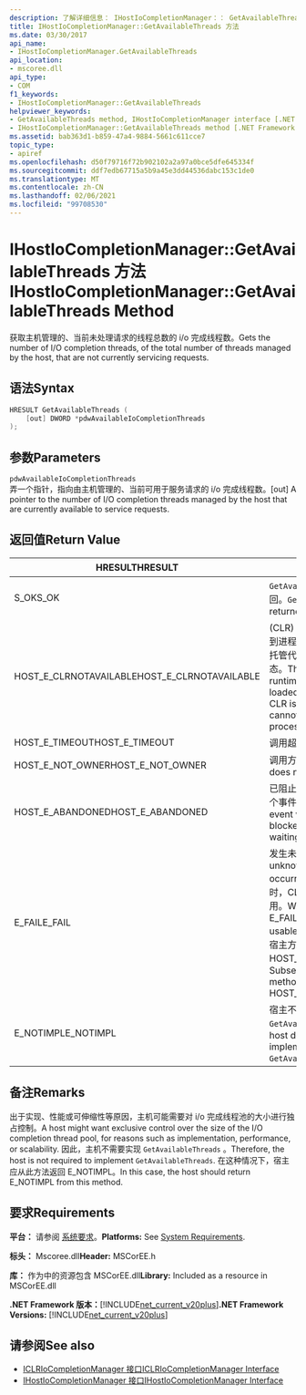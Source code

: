 ```yaml
---
description: 了解详细信息： IHostIoCompletionManager：： GetAvailableThreads 方法
title: IHostIoCompletionManager::GetAvailableThreads 方法
ms.date: 03/30/2017
api_name:
- IHostIoCompletionManager.GetAvailableThreads
api_location:
- mscoree.dll
api_type:
- COM
f1_keywords:
- IHostIoCompletionManager::GetAvailableThreads
helpviewer_keywords:
- GetAvailableThreads method, IHostIoCompletionManager interface [.NET Framework hosting]
- IHostIoCompletionManager::GetAvailableThreads method [.NET Framework hosting]
ms.assetid: bab363d1-b859-47a4-9884-5661c611cce7
topic_type:
- apiref
ms.openlocfilehash: d50f79716f72b902102a2a97a0bce5dfe645334f
ms.sourcegitcommit: ddf7edb67715a5b9a45e3dd44536dabc153c1de0
ms.translationtype: MT
ms.contentlocale: zh-CN
ms.lasthandoff: 02/06/2021
ms.locfileid: "99708530"
---
```

# <a name="ihostiocompletionmanagergetavailablethreads-method"></a><span data-ttu-id="1a45d-103">IHostIoCompletionManager::GetAvailableThreads 方法</span><span class="sxs-lookup"><span data-stu-id="1a45d-103">IHostIoCompletionManager::GetAvailableThreads Method</span></span>

<span data-ttu-id="1a45d-104">获取主机管理的、当前未处理请求的线程总数的 i/o 完成线程数。</span><span class="sxs-lookup"><span data-stu-id="1a45d-104">Gets the number of I/O completion threads, of the total number of threads managed by the host, that are not currently servicing requests.</span></span>  
  
## <a name="syntax"></a><span data-ttu-id="1a45d-105">语法</span><span class="sxs-lookup"><span data-stu-id="1a45d-105">Syntax</span></span>  
  
```cpp  
HRESULT GetAvailableThreads (  
    [out] DWORD *pdwAvailableIoCompletionThreads  
);  
```  
  
## <a name="parameters"></a><span data-ttu-id="1a45d-106">参数</span><span class="sxs-lookup"><span data-stu-id="1a45d-106">Parameters</span></span>  

 `pdwAvailableIoCompletionThreads`  
 <span data-ttu-id="1a45d-107">弄一个指针，指向由主机管理的、当前可用于服务请求的 i/o 完成线程数。</span><span class="sxs-lookup"><span data-stu-id="1a45d-107">[out] A pointer to the number of I/O completion threads managed by the host that are currently available to service requests.</span></span>  
  
## <a name="return-value"></a><span data-ttu-id="1a45d-108">返回值</span><span class="sxs-lookup"><span data-stu-id="1a45d-108">Return Value</span></span>  
  
|<span data-ttu-id="1a45d-109">HRESULT</span><span class="sxs-lookup"><span data-stu-id="1a45d-109">HRESULT</span></span>|<span data-ttu-id="1a45d-110">说明</span><span class="sxs-lookup"><span data-stu-id="1a45d-110">Description</span></span>|  
|-------------|-----------------|  
|<span data-ttu-id="1a45d-111">S_OK</span><span class="sxs-lookup"><span data-stu-id="1a45d-111">S_OK</span></span>|<span data-ttu-id="1a45d-112">`GetAvailableThreads` 已成功返回。</span><span class="sxs-lookup"><span data-stu-id="1a45d-112">`GetAvailableThreads` returned successfully.</span></span>|  
|<span data-ttu-id="1a45d-113">HOST_E_CLRNOTAVAILABLE</span><span class="sxs-lookup"><span data-stu-id="1a45d-113">HOST_E_CLRNOTAVAILABLE</span></span>|<span data-ttu-id="1a45d-114"> (CLR) 的公共语言运行时未加载到进程中，或 CLR 处于无法运行托管代码或成功处理调用的状态。</span><span class="sxs-lookup"><span data-stu-id="1a45d-114">The common language runtime (CLR) has not been loaded into a process, or the CLR is in a state in which it cannot run managed code or process the call successfully.</span></span>|  
|<span data-ttu-id="1a45d-115">HOST_E_TIMEOUT</span><span class="sxs-lookup"><span data-stu-id="1a45d-115">HOST_E_TIMEOUT</span></span>|<span data-ttu-id="1a45d-116">调用超时。</span><span class="sxs-lookup"><span data-stu-id="1a45d-116">The call timed out.</span></span>|  
|<span data-ttu-id="1a45d-117">HOST_E_NOT_OWNER</span><span class="sxs-lookup"><span data-stu-id="1a45d-117">HOST_E_NOT_OWNER</span></span>|<span data-ttu-id="1a45d-118">调用方不拥有该锁。</span><span class="sxs-lookup"><span data-stu-id="1a45d-118">The caller does not own the lock.</span></span>|  
|<span data-ttu-id="1a45d-119">HOST_E_ABANDONED</span><span class="sxs-lookup"><span data-stu-id="1a45d-119">HOST_E_ABANDONED</span></span>|<span data-ttu-id="1a45d-120">已阻止的线程或纤程正在等待某个事件时，该事件被取消。</span><span class="sxs-lookup"><span data-stu-id="1a45d-120">An event was canceled while a blocked thread or fiber was waiting on it.</span></span>|  
|<span data-ttu-id="1a45d-121">E_FAIL</span><span class="sxs-lookup"><span data-stu-id="1a45d-121">E_FAIL</span></span>|<span data-ttu-id="1a45d-122">发生未知的灾难性故障。</span><span class="sxs-lookup"><span data-stu-id="1a45d-122">An unknown catastrophic failure occurred.</span></span> <span data-ttu-id="1a45d-123">当方法返回 E_FAIL 时，CLR 在该进程内将不再可用。</span><span class="sxs-lookup"><span data-stu-id="1a45d-123">When a method returns E_FAIL, the CLR is no longer usable within the process.</span></span> <span data-ttu-id="1a45d-124">对宿主方法的后续调用会返回 HOST_E_CLRNOTAVAILABLE。</span><span class="sxs-lookup"><span data-stu-id="1a45d-124">Subsequent calls to hosting methods return HOST_E_CLRNOTAVAILABLE.</span></span>|  
|<span data-ttu-id="1a45d-125">E_NOTIMPL</span><span class="sxs-lookup"><span data-stu-id="1a45d-125">E_NOTIMPL</span></span>|<span data-ttu-id="1a45d-126">宿主不提供的实现 `GetAvailableThreads` 。</span><span class="sxs-lookup"><span data-stu-id="1a45d-126">The host does not provide an implementation of `GetAvailableThreads`.</span></span>|  
  
## <a name="remarks"></a><span data-ttu-id="1a45d-127">备注</span><span class="sxs-lookup"><span data-stu-id="1a45d-127">Remarks</span></span>  

 <span data-ttu-id="1a45d-128">出于实现、性能或可伸缩性等原因，主机可能需要对 i/o 完成线程池的大小进行独占控制。</span><span class="sxs-lookup"><span data-stu-id="1a45d-128">A host might want exclusive control over the size of the I/O completion thread pool, for reasons such as implementation, performance, or scalability.</span></span> <span data-ttu-id="1a45d-129">因此，主机不需要实现 `GetAvailableThreads` 。</span><span class="sxs-lookup"><span data-stu-id="1a45d-129">Therefore, the host is not required to implement `GetAvailableThreads`.</span></span> <span data-ttu-id="1a45d-130">在这种情况下，宿主应从此方法返回 E_NOTIMPL。</span><span class="sxs-lookup"><span data-stu-id="1a45d-130">In this case, the host should return E_NOTIMPL from this method.</span></span>  
  
## <a name="requirements"></a><span data-ttu-id="1a45d-131">要求</span><span class="sxs-lookup"><span data-stu-id="1a45d-131">Requirements</span></span>  

 <span data-ttu-id="1a45d-132">**平台：** 请参阅 [系统要求](../../get-started/system-requirements.md)。</span><span class="sxs-lookup"><span data-stu-id="1a45d-132">**Platforms:** See [System Requirements](../../get-started/system-requirements.md).</span></span>  
  
 <span data-ttu-id="1a45d-133">**标头：** Mscoree.dll</span><span class="sxs-lookup"><span data-stu-id="1a45d-133">**Header:** MSCorEE.h</span></span>  
  
 <span data-ttu-id="1a45d-134">**库：** 作为中的资源包含 MSCorEE.dll</span><span class="sxs-lookup"><span data-stu-id="1a45d-134">**Library:** Included as a resource in MSCorEE.dll</span></span>  
  
 <span data-ttu-id="1a45d-135">**.NET Framework 版本：**[!INCLUDE[net_current_v20plus](../../../../includes/net-current-v20plus-md.md)]</span><span class="sxs-lookup"><span data-stu-id="1a45d-135">**.NET Framework Versions:** [!INCLUDE[net_current_v20plus](../../../../includes/net-current-v20plus-md.md)]</span></span>  
  
## <a name="see-also"></a><span data-ttu-id="1a45d-136">请参阅</span><span class="sxs-lookup"><span data-stu-id="1a45d-136">See also</span></span>

- [<span data-ttu-id="1a45d-137">ICLRIoCompletionManager 接口</span><span class="sxs-lookup"><span data-stu-id="1a45d-137">ICLRIoCompletionManager Interface</span></span>](iclriocompletionmanager-interface.md)
- [<span data-ttu-id="1a45d-138">IHostIoCompletionManager 接口</span><span class="sxs-lookup"><span data-stu-id="1a45d-138">IHostIoCompletionManager Interface</span></span>](ihostiocompletionmanager-interface.md)
